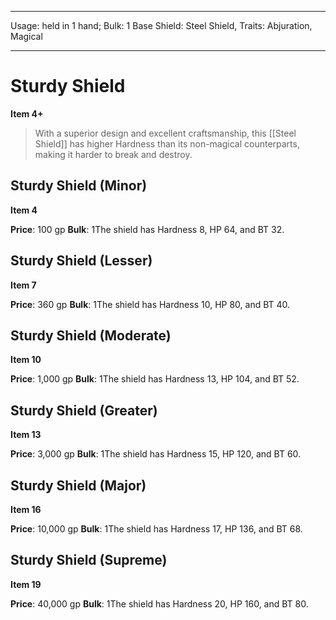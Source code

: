 
---
Usage: held in 1 hand;
Bulk: 1
Base Shield: Steel Shield,
Traits: Abjuration, Magical

---

# Sturdy Shield

**Item 4+**

> With a superior design and excellent craftsmanship, this [[Steel Shield]] has higher Hardness than its non-magical counterparts, making it harder to break and destroy.

## Sturdy Shield (Minor)

**Item 4**

**Price**: 100 gp
**Bulk**: 1The shield has Hardness 8, HP 64, and BT 32.

## Sturdy Shield (Lesser)

**Item 7**

**Price**: 360 gp
**Bulk**: 1The shield has Hardness 10, HP 80, and BT 40.

## Sturdy Shield (Moderate)

**Item 10**

**Price**: 1,000 gp
**Bulk**: 1The shield has Hardness 13, HP 104, and BT 52.

## Sturdy Shield (Greater)

**Item 13**

**Price**: 3,000 gp
**Bulk**: 1The shield has Hardness 15, HP 120, and BT 60.

## Sturdy Shield (Major)

**Item 16**

**Price**: 10,000 gp
**Bulk**: 1The shield has Hardness 17, HP 136, and BT 68.

## Sturdy Shield (Supreme)

**Item 19**

**Price**: 40,000 gp
**Bulk**: 1The shield has Hardness 20, HP 160, and BT 80.
